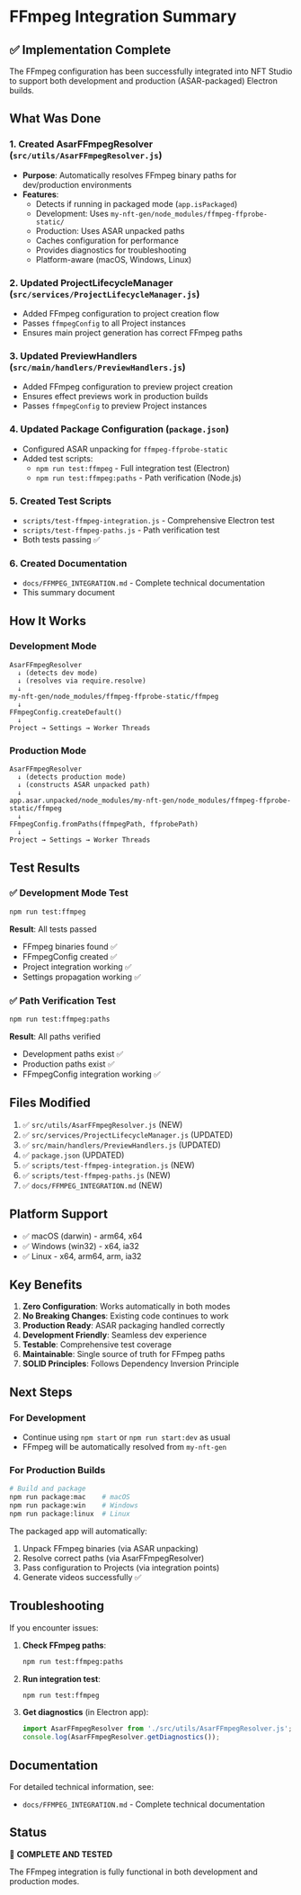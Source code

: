 # FFmpeg Integration Summary

## ✅ Implementation Complete

The FFmpeg configuration has been successfully integrated into NFT Studio to support both development and production (ASAR-packaged) Electron builds.

## What Was Done

### 1. Created AsarFFmpegResolver (`src/utils/AsarFFmpegResolver.js`)
- **Purpose**: Automatically resolves FFmpeg binary paths for dev/production environments
- **Features**:
  - Detects if running in packaged mode (`app.isPackaged`)
  - Development: Uses `my-nft-gen/node_modules/ffmpeg-ffprobe-static/`
  - Production: Uses ASAR unpacked paths
  - Caches configuration for performance
  - Provides diagnostics for troubleshooting
  - Platform-aware (macOS, Windows, Linux)

### 2. Updated ProjectLifecycleManager (`src/services/ProjectLifecycleManager.js`)
- Added FFmpeg configuration to project creation flow
- Passes `ffmpegConfig` to all Project instances
- Ensures main project generation has correct FFmpeg paths

### 3. Updated PreviewHandlers (`src/main/handlers/PreviewHandlers.js`)
- Added FFmpeg configuration to preview project creation
- Ensures effect previews work in production builds
- Passes `ffmpegConfig` to preview Project instances

### 4. Updated Package Configuration (`package.json`)
- Configured ASAR unpacking for `ffmpeg-ffprobe-static`
- Added test scripts:
  - `npm run test:ffmpeg` - Full integration test (Electron)
  - `npm run test:ffmpeg:paths` - Path verification (Node.js)

### 5. Created Test Scripts
- `scripts/test-ffmpeg-integration.js` - Comprehensive Electron test
- `scripts/test-ffmpeg-paths.js` - Path verification test
- Both tests passing ✅

### 6. Created Documentation
- `docs/FFMPEG_INTEGRATION.md` - Complete technical documentation
- This summary document

## How It Works

### Development Mode
```
AsarFFmpegResolver
  ↓ (detects dev mode)
  ↓ (resolves via require.resolve)
  ↓
my-nft-gen/node_modules/ffmpeg-ffprobe-static/ffmpeg
  ↓
FFmpegConfig.createDefault()
  ↓
Project → Settings → Worker Threads
```

### Production Mode
```
AsarFFmpegResolver
  ↓ (detects production mode)
  ↓ (constructs ASAR unpacked path)
  ↓
app.asar.unpacked/node_modules/my-nft-gen/node_modules/ffmpeg-ffprobe-static/ffmpeg
  ↓
FFmpegConfig.fromPaths(ffmpegPath, ffprobePath)
  ↓
Project → Settings → Worker Threads
```

## Test Results

### ✅ Development Mode Test
```bash
npm run test:ffmpeg
```
**Result**: All tests passed
- FFmpeg binaries found ✅
- FFmpegConfig created ✅
- Project integration working ✅
- Settings propagation working ✅

### ✅ Path Verification Test
```bash
npm run test:ffmpeg:paths
```
**Result**: All paths verified
- Development paths exist ✅
- Production paths exist ✅
- FFmpegConfig integration working ✅

## Files Modified

1. ✅ `src/utils/AsarFFmpegResolver.js` (NEW)
2. ✅ `src/services/ProjectLifecycleManager.js` (UPDATED)
3. ✅ `src/main/handlers/PreviewHandlers.js` (UPDATED)
4. ✅ `package.json` (UPDATED)
5. ✅ `scripts/test-ffmpeg-integration.js` (NEW)
6. ✅ `scripts/test-ffmpeg-paths.js` (NEW)
7. ✅ `docs/FFMPEG_INTEGRATION.md` (NEW)

## Platform Support

- ✅ macOS (darwin) - arm64, x64
- ✅ Windows (win32) - x64, ia32
- ✅ Linux - x64, arm64, arm, ia32

## Key Benefits

1. **Zero Configuration**: Works automatically in both modes
2. **No Breaking Changes**: Existing code continues to work
3. **Production Ready**: ASAR packaging handled correctly
4. **Development Friendly**: Seamless dev experience
5. **Testable**: Comprehensive test coverage
6. **Maintainable**: Single source of truth for FFmpeg paths
7. **SOLID Principles**: Follows Dependency Inversion Principle

## Next Steps

### For Development
- Continue using `npm start` or `npm run start:dev` as usual
- FFmpeg will be automatically resolved from `my-nft-gen`

### For Production Builds
```bash
# Build and package
npm run package:mac    # macOS
npm run package:win    # Windows
npm run package:linux  # Linux
```

The packaged app will automatically:
1. Unpack FFmpeg binaries (via ASAR unpacking)
2. Resolve correct paths (via AsarFFmpegResolver)
3. Pass configuration to Projects (via integration points)
4. Generate videos successfully ✅

## Troubleshooting

If you encounter issues:

1. **Check FFmpeg paths**:
   ```bash
   npm run test:ffmpeg:paths
   ```

2. **Run integration test**:
   ```bash
   npm run test:ffmpeg
   ```

3. **Get diagnostics** (in Electron app):
   ```javascript
   import AsarFFmpegResolver from './src/utils/AsarFFmpegResolver.js';
   console.log(AsarFFmpegResolver.getDiagnostics());
   ```

## Documentation

For detailed technical information, see:
- `docs/FFMPEG_INTEGRATION.md` - Complete technical documentation

## Status

🎉 **COMPLETE AND TESTED**

The FFmpeg integration is fully functional in both development and production modes.